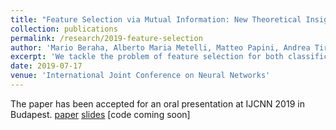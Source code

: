 ```yaml
---
title: "Feature Selection via Mutual Information: New Theoretical Insight"
collection: publications
permalink: /research/2019-feature-selection
author: 'Mario Beraha, Alberto Maria Metelli, Matteo Papini, Andrea Tirinzoni and Marcello Restelli'
excerpt: 'We tackle the problem of feature selection for both classification and regression problems. We find a new bound for the classification and regression error achieved by the ideal classifier working on different subsets of features.'
date: 2019-07-17
venue: 'International Joint Conference on Neural Networks'
---
```


The paper has been accepted for an oral presentation at IJCNN 2019 in Budapest.
[paper](https://mberaha.github.io/files/ijcnn_2019_paper.pdf) [slides](https://mberaha.github.io/files/ijcnn_2019_slides.pdf) [code coming soon]
